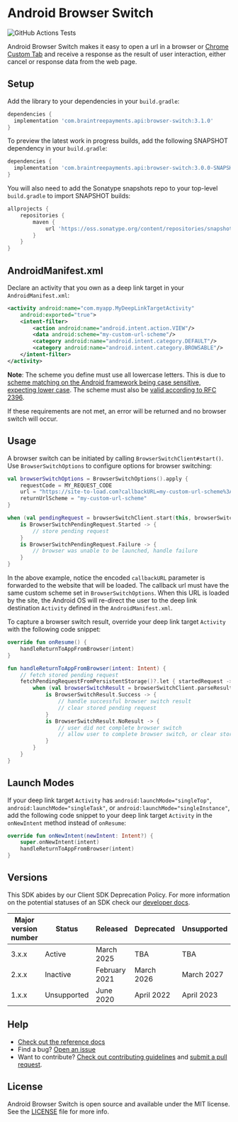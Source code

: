 # Android Browser Switch

![GitHub Actions Tests](https://github.com/braintree/browser-switch-android/workflows/Tests/badge.svg)

Android Browser Switch makes it easy to open a url in a browser or
[Chrome Custom Tab](https://developer.chrome.com/multidevice/android/customtabs) and receive a
response as the result of user interaction, either cancel or response data from the web page.

## Setup

Add the library to your dependencies in your `build.gradle`:

```groovy
dependencies {
  implementation 'com.braintreepayments.api:browser-switch:3.1.0'
}
```

To preview the latest work in progress builds, add the following SNAPSHOT dependency in your `build.gradle`:

```groovy
dependencies {
  implementation 'com.braintreepayments.api:browser-switch:3.0.0-SNAPSHOT'
}
```

You will also need to add the Sonatype snapshots repo to your top-level `build.gradle` to import SNAPSHOT builds:

```groovy
allprojects {
    repositories {
        maven {
            url 'https://oss.sonatype.org/content/repositories/snapshots/'
        }
    }
}
```

## AndroidManifest.xml

Declare an activity that you own as a deep link target in your `AndroidManifest.xml`:

```xml
<activity android:name="com.myapp.MyDeepLinkTargetActivity"
    android:exported="true">
    <intent-filter>
        <action android:name="android.intent.action.VIEW"/>
        <data android:scheme="my-custom-url-scheme"/>
        <category android:name="android.intent.category.DEFAULT"/>
        <category android:name="android.intent.category.BROWSABLE"/>
    </intent-filter>
</activity>
```

**Note**: The scheme you define must use all lowercase letters. This is due to [scheme matching on the Android framework being case sensitive, expecting lower case](https://developer.android.com/guide/topics/manifest/data-element#scheme). The scheme must also be [valid according to RFC 2396](https://datatracker.ietf.org/doc/html/rfc2396#section-3.1).

If these requirements are not met, an error will be returned and no browser switch will occur.

## Usage

A browser switch can be initiated by calling `BrowserSwitchClient#start()`. Use `BrowserSwitchOptions` to configure options for browser switching:

```kotlin
val browserSwitchOptions = BrowserSwitchOptions().apply {
    requestCode = MY_REQUEST_CODE
    url = "https://site-to-load.com?callbackURL=my-custom-url-scheme%3A%2F%2Fsuccess"
    returnUrlScheme = "my-custom-url-scheme"
}

when (val pendingRequest = browserSwitchClient.start(this, browserSwitchOptions)) {
    is BrowserSwitchPendingRequest.Started -> {
        // store pending request
    }
    is BrowserSwitchPendingRequest.Failure -> {
        // browser was unable to be launched, handle failure
    }
}
```

In the above example, notice the encoded `callbackURL` parameter is forwarded to the website that will be loaded. The callback url must have the same custom scheme set in `BrowserSwitchOptions`. When this URL is loaded by the site, the Android OS will re-direct the user to the deep link destination `Activity` defined in the `AndroidManifest.xml`.

To capture a browser switch result, override your deep link target `Activity` with the following code snippet:

```kotlin
override fun onResume() {
    handleReturnToAppFromBrowser(intent) 
}

fun handleReturnToAppFromBrowser(intent: Intent) {
    // fetch stored pending request
    fetchPendingRequestFromPersistentStorage()?.let { startedRequest ->
        when (val browserSwitchResult = browserSwitchClient.parseResult(startedRequest, intent)) {
            is BrowserSwitchResult.Success -> {
                // handle successful browser switch result
                // clear stored pending request
            }
            is BrowserSwitchResult.NoResult -> {
                // user did not complete browser switch
                // allow user to complete browser switch, or clear stored pending request
            }
        }
    }
}
```

## Launch Modes

If your deep link target `Activity` has `android:launchMode="singleTop"`, `android:launchMode="singleTask"`, or `android:launchMode="singleInstance"`, add the following code snippet to your deep link target `Activity` in the `onNewIntent` method instead of `onResume`:

```kotlin
override fun onNewIntent(newIntent: Intent?) {
    super.onNewIntent(intent)
    handleReturnToAppFromBrowser(intent) 
}
```

## Versions

This SDK abides by our Client SDK Deprecation Policy. For more information on the potential statuses of an SDK check our [developer docs](https://developer.paypal.com/braintree/docs/guides/client-sdk/deprecation-policy/android/v5).

| Major version number | Status      | Released      | Deprecated | Unsupported |
|----------------------|-------------|---------------|------------|-------------|
| 3.x.x                | Active      | March 2025    | TBA        | TBA         |
| 2.x.x                | Inactive    | February 2021 | March 2026 | March 2027  |
| 1.x.x                | Unsupported | June 2020     | April 2022 | April 2023  |

## Help

* [Check out the reference docs](https://braintree.github.io/browser-switch-android/index.html)
* Find a bug? [Open an issue](https://github.com/braintree/browser-switch-android/issues)
* Want to contribute? [Check out contributing guidelines](CONTRIBUTING.md) and [submit a pull request](https://help.github.com/articles/creating-a-pull-request).

## License

Android Browser Switch is open source and available under the MIT license. See the
[LICENSE](LICENSE) file for more info.
